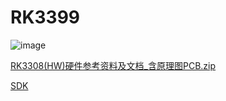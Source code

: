 # RK3399
![image](https://user-images.githubusercontent.com/57790433/121071599-b9f0fc00-c802-11eb-8f7f-60b6cc2b60c1.png)

[RK3308(HW)硬件参考资料及文档_含原理图PCB.zip](https://download.csdn.net/download/longxianghua/12324575?utm_source=bbsseo)

[SDK](https://www.t-firefly.com/doc/download/97.html)
